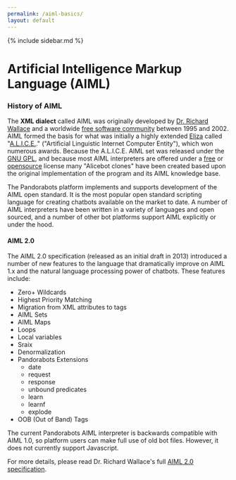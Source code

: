 ```yaml
---
permalink: /aiml-basics/
layout: default
---
```


{% include sidebar.md %}
<div markdown="1" class="pb-docs__content">

# Artificial Intelligence Markup Language \(AIML\)

### History of AIML

The **XML dialect** called AIML was originally developed by [Dr. Richard Wallace](https://en.wikipedia.org/wiki/Richard_Wallace_%28scientist%29) and a worldwide [free software community](https://en.wikipedia.org/wiki/Free_software_community) between 1995 and 2002. AIML formed the basis for what was initially a highly extended [Eliza](https://en.wikipedia.org/wiki/ELIZA) called "[A.L.I.C.E.](https://en.wikipedia.org/wiki/Artificial_Linguistic_Internet_Computer_Entity)." \("Artificial Linguistic Internet Computer Entity"\), which won numerous awards. Because the A.L.I.C.E. AIML set was released under the [GNU GPL](https://en.wikipedia.org/wiki/GNU_GPL), and because most AIML interpreters are offered under a [free](https://en.wikipedia.org/wiki/Free_Software) or [opensource](https://en.wikipedia.org/wiki/Open_source) license many "Alicebot clones" have been created based upon the original implementation of the program and its AIML knowledge base.

The Pandorabots platform implements and supports development of the AIML open standard. It is the most popular open standard scripting language for creating chatbots available on the market to date. A number of AIML interpreters have been written in a variety of languages and open sourced, and a number of other bot platforms support AIML explicitly or under the hood.

#### **AIML 2.0**

The AIML 2.0 specification \(released as an initial draft in 2013\) introduced a number of new features to the language that dramatically improve on AIML 1.x and the natural language processing power of chatbots. These features include:

* Zero+ Wildcards
* Highest Priority Matching
* Migration from XML attributes to tags
* AIML Sets
* AIML Maps
* Loops
* Local variables
* Sraix
* Denormalization
* Pandorabots Extensions
  * date
  * request
  * response
  * unbound predicates
  * learn
  * learnf
  * explode
* OOB \(Out of Band\) Tags

The current Pandorabots AIML interpreter is backwards compatible with AIML 1.0, so platform users can make full use of old bot files. However, it does not currently support Javascript.

For more details, please read Dr. Richard Wallace's full [AIML 2.0 specification](http://aiml.foundation).

</div>
